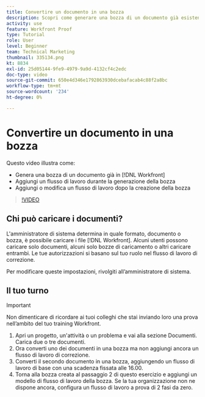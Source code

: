 ```yaml
---
title: Convertire un documento in una bozza
description: Scopri come generare una bozza di un documento già esistente in [!DNL  Workfront], aggiungi un flusso di lavoro a una bozza e aggiungi o modifica un flusso di lavoro dopo la creazione della bozza.
activity: use
feature: Workfront Proof
type: Tutorial
role: User
level: Beginner
team: Technical Marketing
thumbnail: 335134.png
kt: 8834
exl-id: 25d05144-9fe9-4979-9a9d-4132cf4c2edc
doc-type: video
source-git-commit: 650e4d346e1792863930dcebafacab4c88f2a8bc
workflow-type: tm+mt
source-wordcount: '234'
ht-degree: 0%

---
```


# Convertire un documento in una bozza

Questo video illustra come:

* Genera una bozza di un documento già in [!DNL Workfront]
* Aggiungi un flusso di lavoro durante la generazione della bozza
* Aggiungi o modifica un flusso di lavoro dopo la creazione della bozza

>[!VIDEO](https://video.tv.adobe.com/v/335134/?quality=12&learn=on)


## Chi può caricare i documenti?

L&#39;amministratore di sistema determina in quale formato, documento o bozza, è possibile caricare i file [!DNL Workfront]. Alcuni utenti possono caricare solo documenti, alcuni solo bozze di caricamento o altri caricare entrambi. Le tue autorizzazioni si basano sul tuo ruolo nel flusso di lavoro di correzione.

Per modificare queste impostazioni, rivolgiti all’amministratore di sistema.

## Il tuo turno

>[!IMPORTANT]
>
>Non dimenticare di ricordare ai tuoi colleghi che stai inviando loro una prova nell’ambito del tuo training Workfront.

1. Apri un progetto, un&#39;attività o un problema e vai alla sezione Documenti. Carica due o tre documenti.
1. Ora converti uno dei documenti in una bozza ma non aggiungi ancora un flusso di lavoro di correzione.
1. Converti il secondo documento in una bozza, aggiungendo un flusso di lavoro di base con una scadenza fissata alle 16.00.
1. Torna alla bozza creata al passaggio 2 di questo esercizio e aggiungi un modello di flusso di lavoro della bozza. Se la tua organizzazione non ne dispone ancora, configura un flusso di lavoro a prova di 2 fasi da zero.


<!--
###Learn more
* Generate a proof for a document
-->
